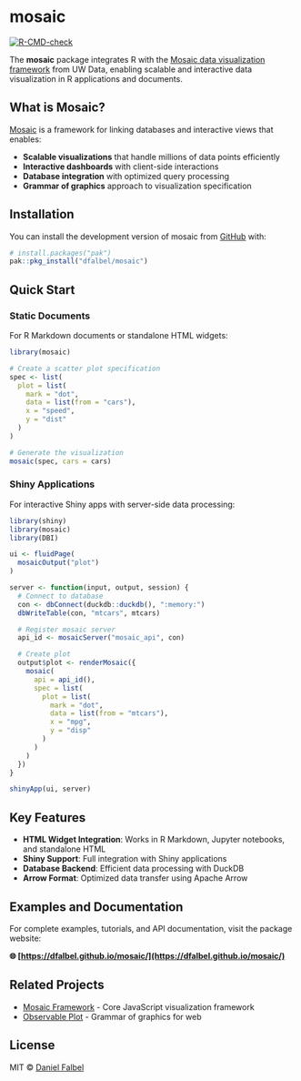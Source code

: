 # mosaic

<!-- badges: start -->
[![R-CMD-check](https://github.com/dfalbel/mosaic/actions/workflows/R-CMD-check.yaml/badge.svg)](https://github.com/dfalbel/mosaic/actions/workflows/R-CMD-check.yaml)
<!-- badges: end -->

The **mosaic** package integrates R with the [Mosaic data visualization framework](https://uwdata.github.io/mosaic/) from UW Data, enabling scalable and interactive data visualization in R applications and documents.

## What is Mosaic?

[Mosaic](https://idl.uw.edu/mosaic/what-is-mosaic/) is a framework for linking databases and interactive views that enables:

- **Scalable visualizations** that handle millions of data points efficiently
- **Interactive dashboards** with client-side interactions
- **Database integration** with optimized query processing
- **Grammar of graphics** approach to visualization specification

## Installation

You can install the development version of mosaic from [GitHub](https://github.com/) with:

``` r
# install.packages("pak")
pak::pkg_install("dfalbel/mosaic")
```

## Quick Start

### Static Documents

For R Markdown documents or standalone HTML widgets:

```r
library(mosaic)

# Create a scatter plot specification
spec <- list(
  plot = list(
    mark = "dot",
    data = list(from = "cars"),
    x = "speed",
    y = "dist"
  )
)

# Generate the visualization
mosaic(spec, cars = cars)
```

### Shiny Applications

For interactive Shiny apps with server-side data processing:

```r
library(shiny)
library(mosaic)
library(DBI)

ui <- fluidPage(
  mosaicOutput("plot")
)

server <- function(input, output, session) {
  # Connect to database
  con <- dbConnect(duckdb::duckdb(), ":memory:")
  dbWriteTable(con, "mtcars", mtcars)

  # Register mosaic server
  api_id <- mosaicServer("mosaic_api", con)

  # Create plot
  output$plot <- renderMosaic({
    mosaic(
      api = api_id(),
      spec = list(
        plot = list(
          mark = "dot",
          data = list(from = "mtcars"),
          x = "mpg",
          y = "disp"
        )
      )
    )
  })
}

shinyApp(ui, server)
```

## Key Features

- **HTML Widget Integration**: Works in R Markdown, Jupyter notebooks, and standalone HTML
- **Shiny Support**: Full integration with Shiny applications
- **Database Backend**: Efficient data processing with DuckDB
- **Arrow Format**: Optimized data transfer using Apache Arrow

## Examples and Documentation

For complete examples, tutorials, and API documentation, visit the package website:

**🌐 [https://dfalbel.github.io/mosaic/](https://dfalbel.github.io/mosaic/)**

## Related Projects

- [Mosaic Framework](https://uwdata.github.io/mosaic/) - Core JavaScript visualization framework
- [Observable Plot](https://observablehq.com/plot/) - Grammar of graphics for web

## License

MIT © [Daniel Falbel](https://github.com/dfalbel)